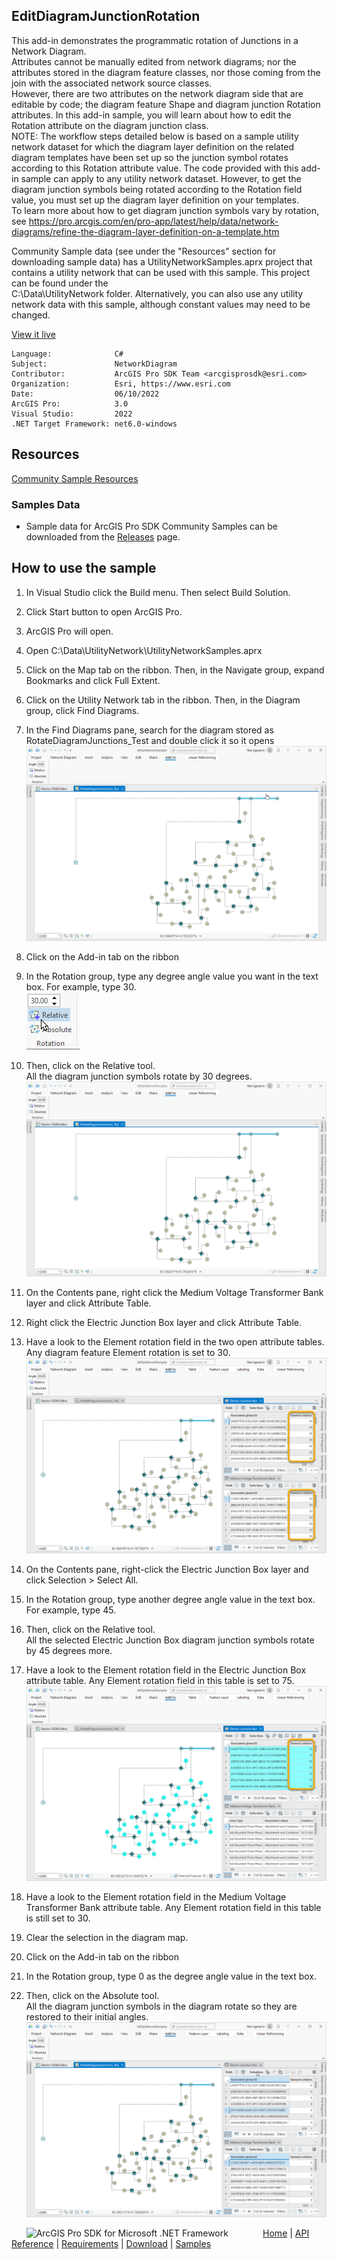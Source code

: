 ## EditDiagramJunctionRotation

<!-- TODO: Write a brief abstract explaining this sample -->
This add-in demonstrates the programmatic rotation of Junctions in a Network Diagram.  
Attributes cannot be manually edited from network diagrams; nor the attributes stored in the diagram feature classes, nor those coming from the join with the associated network source classes.  
However, there are two attributes on the network diagram side that are editable by code; the diagram feature Shape and diagram junction Rotation attributes. In this add-in sample, you will learn about how to edit the Rotation attribute on the diagram junction class.  
NOTE: The workflow steps detailed below is based on a sample utility network dataset for which the diagram layer definition on the related diagram templates have been set up so the junction symbol rotates according to this Rotation attribute value. The code provided with this add-in sample can apply to any utility network dataset. However, to get the diagram junction symbols being rotated according to the Rotation field value, you must set up the diagram layer definition on your templates.  
To learn more about how to get diagram junction symbols vary by rotation, see https://pro.arcgis.com/en/pro-app/latest/help/data/network-diagrams/refine-the-diagram-layer-definition-on-a-template.htm  
   
Community Sample data (see under the "Resources" section for downloading sample data) has a UtilityNetworkSamples.aprx  project that contains a utility network that can be used with this sample.  This project can be found under the   
C:\Data\UtilityNetwork folder. Alternatively, you can also use any utility network data with this sample, although constant  values may need to be changed.  
  


<a href="https://pro.arcgis.com/en/pro-app/sdk/" target="_blank">View it live</a>

<!-- TODO: Fill this section below with metadata about this sample-->
```
Language:              C#
Subject:               NetworkDiagram
Contributor:           ArcGIS Pro SDK Team <arcgisprosdk@esri.com>
Organization:          Esri, https://www.esri.com
Date:                  06/10/2022
ArcGIS Pro:            3.0
Visual Studio:         2022
.NET Target Framework: net6.0-windows
```

## Resources

[Community Sample Resources](https://github.com/Esri/arcgis-pro-sdk-community-samples#resources)

### Samples Data

* Sample data for ArcGIS Pro SDK Community Samples can be downloaded from the [Releases](https://github.com/Esri/arcgis-pro-sdk-community-samples/releases) page.  

## How to use the sample
<!-- TODO: Explain how this sample can be used. To use images in this section, create the image file in your sample project's screenshots folder. Use relative url to link to this image using this syntax: ![My sample Image](FacePage/SampleImage.png) -->
1. In Visual Studio click the Build menu.  Then select Build Solution.    
1. Click Start button to open ArcGIS Pro.    
1. ArcGIS Pro will open.    
1. Open C:\Data\UtilityNetwork\UtilityNetworkSamples.aprx  
1. Click on the Map tab on the ribbon. Then, in the Navigate group, expand Bookmarks and click Full Extent.  
1. Click on the Utility Network tab in the ribbon. Then, in the Diagram group, click Find Diagrams.  
1. In the Find Diagrams pane, search for the diagram stored as RotateDiagramJunctions_Test and double click it so it opens  
    ![UI](Screenshots/EditDiagramJunctionRotation1.png)  
  
1. Click on the Add-in tab on the ribbon    
1. In the Rotation group, type any degree angle value you want in the text box. For example, type 30.  
    ![UI](Screenshots/EditDiagramJunctionRotation2.png)  
  
1. Then, click on the Relative tool.  
 All the diagram junction symbols rotate by 30 degrees.  
    ![UI](Screenshots/EditDiagramJunctionRotation3.png)  
  
1. On the Contents pane, right click the Medium Voltage Transformer Bank layer and click Attribute Table.  
1. Right click the Electric Junction Box layer and click Attribute Table.  
1. Have a look to the Element rotation field in the two open attribute tables. Any diagram feature Element rotation is set to 30.  
    ![UI](Screenshots/EditDiagramJunctionRotation4.png)  
  
1. On the Contents pane, right-click the Electric Junction Box layer and click Selection > Select All.  
1. In the Rotation group, type another degree angle value in the text box. For example, type 45.  
1. Then, click on the Relative tool.  
All the selected Electric Junction Box diagram junction symbols rotate by 45 degrees more.  
  
1. Have a look to the Element rotation field in the Electric Junction Box attribute table. Any Element rotation field in this table is set to 75.  
    ![UI](Screenshots/EditDiagramJunctionRotation5.png)  
  
1. Have a look to the Element rotation field in the Medium Voltage Transformer Bank attribute table. Any Element rotation field in this table is still set to 30.  
1. Clear the selection in the diagram map.  
1. Click on the Add-in tab on the ribbon    
1. In the Rotation group, type 0 as the degree angle value in the text box.  
1. Then, click on the Absolute tool.  
All the diagram junction symbols in the diagram rotate so they are restored to their initial angles.  
    ![UI](Screenshots/EditDiagramJunctionRotation6.png)  
  


<!-- End -->

&nbsp;&nbsp;&nbsp;&nbsp;&nbsp;&nbsp;<img src="https://esri.github.io/arcgis-pro-sdk/images/ArcGISPro.png"  alt="ArcGIS Pro SDK for Microsoft .NET Framework" height = "20" width = "20" align="top"  >
&nbsp;&nbsp;&nbsp;&nbsp;&nbsp;&nbsp;&nbsp;&nbsp;&nbsp;&nbsp;&nbsp;&nbsp;
[Home](https://github.com/Esri/arcgis-pro-sdk/wiki) | <a href="https://pro.arcgis.com/en/pro-app/latest/sdk/api-reference" target="_blank">API Reference</a> | [Requirements](https://github.com/Esri/arcgis-pro-sdk/wiki#requirements) | [Download](https://github.com/Esri/arcgis-pro-sdk/wiki#installing-arcgis-pro-sdk-for-net) | <a href="https://github.com/esri/arcgis-pro-sdk-community-samples" target="_blank">Samples</a>
